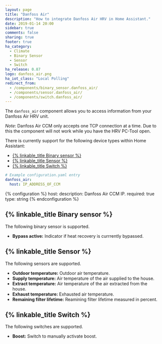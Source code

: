 ```yaml
---
layout: page
title: "Danfoss Air"
description: "How to integrate Danfoss Air HRV in Home Assistant."
date: 2019-01-14 20:00
sidebar: true
comments: false
sharing: true
footer: true
ha_category:
  - Climate
  - Binary Sensor
  - Sensor
  - Switch
ha_release: 0.87
logo: danfoss_air.png
ha_iot_class: "Local Polling"
redirect_from:
  - /components/binary_sensor.danfoss_air/
  - /components/sensor.danfoss_air/
  - /components/switch.danfoss_air/
---
```


The `danfoss_air` component allows you to access information from your Danfoss Air HRV unit.

*Note*: Danfoss Air CCM only accepts one TCP connection at a time. Due to this the component will not work while you have the HRV PC-Tool open.

There is currently support for the following device types within Home Assistant:

- [{% linkable_title Binary sensor %}](#linkabletitle-binary-sensor)
- [{% linkable_title Sensor %}](#linkabletitle-sensor)
- [{% linkable_title Switch %}](#linkabletitle-switch)

```yaml
# Example configuration.yaml entry
danfoss_air:
  host: IP_ADDRESS_OF_CCM
```

{% configuration %}
host:
  description: Danfoss Air CCM IP.
  required: true
  type: string
{% endconfiguration %}

## {% linkable_title Binary sensor %}

The following binary sensor is supported.

- **Bypass active:** Indicator if heat recovery is currrently bypassed.

## {% linkable_title Sensor %}

The following sensors are supported.

- **Outdoor temperature:** Outdoor air temperature.
- **Supply temperature:** Air temperature of the air supplied to the house.
- **Extract temperature:** Air temperature of the air extracted from the house.
- **Exhaust temperature:** Exhausted air temperature.
- **Remaining filter lifetime:** Reamining filter lifetime measured in percent.

## {% linkable_title Switch %}

The following switches are supported.

- **Boost:** Switch to manually activate boost.